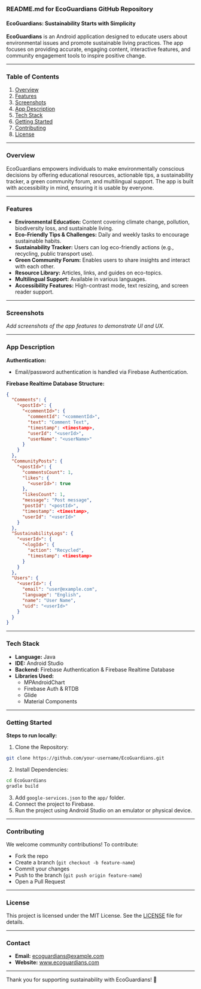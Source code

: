 ### README.md for EcoGuardians GitHub Repository

#### **EcoGuardians: Sustainability Starts with Simplicity**

**EcoGuardians** is an Android application designed to educate users about environmental issues and promote sustainable living practices. The app focuses on providing accurate, engaging content, interactive features, and community engagement tools to inspire positive change.

---

### Table of Contents
1. [Overview](#overview)
2. [Features](#features)
3. [Screenshots](#screenshots)
4. [App Description](#app-description)
5. [Tech Stack](#tech-stack)
6. [Getting Started](#getting-started)
7. [Contributing](#contributing)
8. [License](#license)

---

### Overview

EcoGuardians empowers individuals to make environmentally conscious decisions by offering educational resources, actionable tips, a sustainability tracker, a green community forum, and multilingual support. The app is built with accessibility in mind, ensuring it is usable by everyone.

---

### Features

- **Environmental Education:** Content covering climate change, pollution, biodiversity loss, and sustainable living.
- **Eco-Friendly Tips & Challenges:** Daily and weekly tasks to encourage sustainable habits.
- **Sustainability Tracker:** Users can log eco-friendly actions (e.g., recycling, public transport use).
- **Green Community Forum:** Enables users to share insights and interact with each other.
- **Resource Library:** Articles, links, and guides on eco-topics.
- **Multilingual Support:** Available in various languages.
- **Accessibility Features:** High-contrast mode, text resizing, and screen reader support.

---

### Screenshots

_Add screenshots of the app features to demonstrate UI and UX._

---

### App Description

**Authentication:**
- Email/password authentication is handled via Firebase Authentication.

**Firebase Realtime Database Structure:**
```json
{
  "Comments": {
    "<postId>": {
      "<commentId>": {
        "commentId": "<commentId>",
        "text": "Comment Text",
        "timestamp": <timestamp>,
        "userId": "<userId>",
        "userName": "<userName>"
      }
    }
  },
  "CommunityPosts": {
    "<postId>": {
      "commentsCount": 1,
      "likes": {
        "<userId>": true
      },
      "likesCount": 1,
      "message": "Post message",
      "postId": "<postId>",
      "timestamp": <timestamp>,
      "userId": "<userId>"
    }
  },
  "SustainabilityLogs": {
    "<userId>": {
      "<logId>": {
        "action": "Recycled",
        "timestamp": <timestamp>
      }
    }
  },
  "Users": {
    "<userId>": {
      "email": "user@example.com",
      "language": "English",
      "name": "User Name",
      "uid": "<userId>"
    }
  }
}
```

---

### Tech Stack

- **Language:** Java
- **IDE:** Android Studio
- **Backend:** Firebase Authentication & Firebase Realtime Database
- **Libraries Used:**
  - MPAndroidChart
  - Firebase Auth & RTDB
  - Glide
  - Material Components

---

### Getting Started

**Steps to run locally:**
1. Clone the Repository:
```bash
git clone https://github.com/your-username/EcoGuardians.git
```
2. Install Dependencies:
```bash
cd EcoGuardians
gradle build
```
3. Add `google-services.json` to the `app/` folder.
4. Connect the project to Firebase.
5. Run the project using Android Studio on an emulator or physical device.

---

### Contributing

We welcome community contributions! To contribute:
- Fork the repo
- Create a branch (`git checkout -b feature-name`)
- Commit your changes
- Push to the branch (`git push origin feature-name`)
- Open a Pull Request

---

### License

This project is licensed under the MIT License. See the [LICENSE](LICENSE) file for details.

---

### Contact

- **Email:** ecoguardians@example.com
- **Website:** www.ecoguardians.com

---

Thank you for supporting sustainability with EcoGuardians! 🌿

